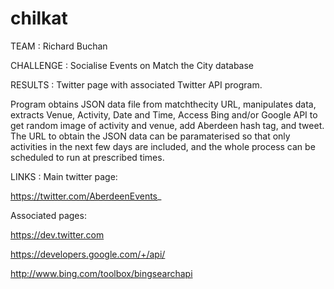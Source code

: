 chilkat
=======

TEAM : Richard Buchan

CHALLENGE : Socialise Events on Match the City database

RESULTS : 
Twitter page with associated Twitter API program.

Program obtains JSON data file from matchthecity URL, manipulates data, extracts Venue, Activity, Date and Time, Access Bing and/or Google API to get random image of activity and venue, add Aberdeen hash tag, and tweet. The URL to obtain the JSON data can be paramaterised so that only activities in the next few days are included, and the whole process can be scheduled to run at prescribed times.

LINKS : 
Main twitter page:

https://twitter.com/AberdeenEvents_

Associated pages:

https://dev.twitter.com

https://developers.google.com/+/api/

http://www.bing.com/toolbox/bingsearchapi

